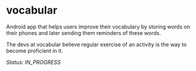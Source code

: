 # vocabular
Android app that helps users improve their vocabulary by storing words on their phones and later sending them reminders of these words. 

The devs at vocabular believe regular exercise of an activity is the way to become proficient in it.

_Status: IN_PROGRESS_
